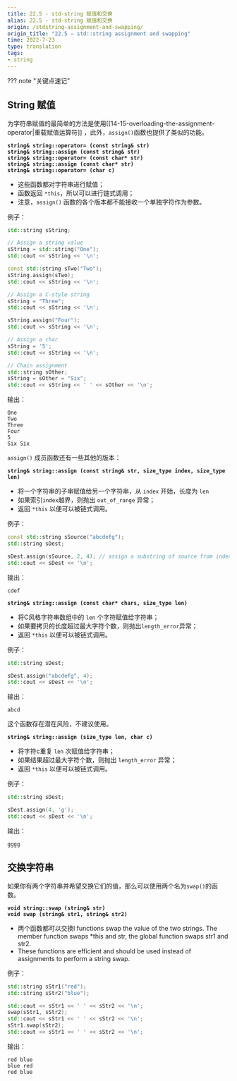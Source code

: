 ```yaml
---
title: 22.5 - std-string 赋值和交换
alias: 22.5 - std-string 赋值和交换
origin: /stdstring-assignment-and-swapping/
origin_title: "22.5 — std::string assignment and swapping"
time: 2022-7-23
type: translation
tags:
- string
---
```


??? note "关键点速记"


## String 赋值

为字符串赋值的最简单的方法是使用[[14-15-overloading-the-assignment-operator|重载赋值运算符]] ，此外，`assign()`函数也提供了类似的功能。

**`string& string::operator= (const string& str)`**  
**`string& string::assign (const string& str)`**  
**`string& string::operator= (const char* str)`**  
**`string& string::assign (const char* str)`**  
**`string& string::operator= (char c)`**  

-   这些函数都对字符串进行赋值；
-   函数返回 `*this`，所以可以进行链式调用；
-   注意，`assign()` 函数的各个版本都不能接收一个单独字符作为参数。

例子：

```cpp
std::string sString;

// Assign a string value
sString = std::string("One");
std::cout << sString << '\n';

const std::string sTwo("Two");
sString.assign(sTwo);
std::cout << sString << '\n';

// Assign a C-style string
sString = "Three";
std::cout << sString << '\n';

sString.assign("Four");
std::cout << sString << '\n';

// Assign a char
sString = '5';
std::cout << sString << '\n';

// Chain assignment
std::string sOther;
sString = sOther = "Six";
std::cout << sString << ' ' << sOther << '\n';
```

输出：

```
One
Two
Three
Four
5
Six Six
```

`assign()` 成员函数还有一些其他的版本：

**`string& string::assign (const string& str, size_type index, size_type len)`**

- 将一个字符串的子串赋值给另一个字符串，从 `index` 开始，长度为 `len`
- 如果索引`index`越界，则抛出 `out_of_range` 异常；
- 返回 `*this` 以便可以被链式调用。

例子：

```cpp
const std::string sSource("abcdefg");
std::string sDest;

sDest.assign(sSource, 2, 4); // assign a substring of source from index 2 of length 4
std::cout << sDest << '\n';
```

输出：

```
cdef
```

**`string& string::assign (const char* chars, size_type len)`**

-   将C风格字符串数组中的 `len` 个字符赋值给字符串；
-   如果要拷贝的长度超过最大字符个数，则抛出`length_error`异常；
-   返回 `*this` 以便可以被链式调用。

例子：

```cpp
std::string sDest;

sDest.assign("abcdefg", 4);
std::cout << sDest << '\n';
```

输出：

```
abcd
```

这个函数存在潜在风险，不建议使用。

**`string& string::assign (size_type len, char c)`**

-   将字符c重复 `len` 次赋值给字符串；
-   如果结果超过最大字符个数，则抛出 `length_error` 异常；
-   返回 `*this` 以便可以被链式调用。

例子：

```cpp
std::string sDest;

sDest.assign(4, 'g');
std::cout << sDest << '\n';
```

输出：

```
gggg
```

## 交换字符串

如果你有两个字符串并希望交换它们的值，那么可以使用两个名为`swap()`的函数。

**`void string::swap (string& str)`**  
**`void swap (string& str1, string& str2)`**

-   两个函数都可以交换l functions swap the value of the two strings. The member function swaps *this and str, the global function swaps str1 and str2.
-   These functions are efficient and should be used instead of assignments to perform a string swap.

例子：

```cpp
std::string sStr1("red");
std::string sStr2("blue");

std::cout << sStr1 << ' ' << sStr2 << '\n';
swap(sStr1, sStr2);
std::cout << sStr1 << ' ' << sStr2 << '\n';
sStr1.swap(sStr2);
std::cout << sStr1 << ' ' << sStr2 << '\n';
```

输出：

```
red blue
blue red
red blue
```